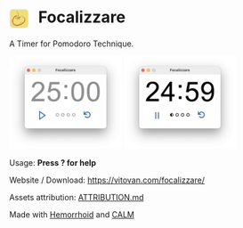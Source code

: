 # <img style="vertical-align:middle;margin-right:10px;width:1.26em;" alt="Focalizzare" src="./images/icon-head.png"> Focalizzare

A Timer for Pomodoro Technique.

<img width="40%" alt="Focalizzare Paused" src="./images/25-minutes.png"> <img width="40%" alt="Focalizzare Running" src="./images/24-minutes.png">

Usage: **Press ? for help**



Website / Download: https://vitovan.com/focalizzare/

Assets attribution: [ATTRIBUTION.md](assets/ATTRIBUTION.md)



Made with [Hemorrhoid](https://vitovan.com/jack.html) and [CALM](https://github.com/VitoVan/calm)

